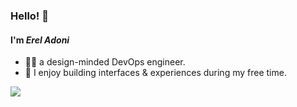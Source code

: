 ### Hello! 👋

#### I'm *Erel Adoni*
* 🧑‍🎨 a design-minded DevOps engineer.
* 🧩 I enjoy building interfaces & experiences during my free time.

![](https://github-readme-stats.vercel.app/api?username=E-RELevant&show_icons=true&icon_color=539BF5&text_color=718096&bg_color=00000000&hide_title=true&hide_border=true)
